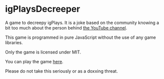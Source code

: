 # igPlaysDecreeper
A game to decreepy igPlays. It is a joke based on the community knowing a bit too much about the person behind [the YouTube channel](https://www.youtube.com/user/iwanPlays).

This game is programmed in pure JavaScript without the use of any game libraries. 

Only the game is licensed under MIT.

You can play the game [here](https://milesfm.github.io/igPlaysDecreeper).

Please do not take this seriously or as a doxxing threat.
